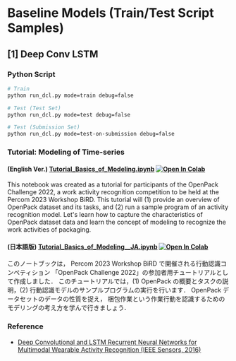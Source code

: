 # Baseline Models (Train/Test Script Samples)

## [1] Deep Conv LSTM

### Python Script

```bash
# Train
python run_dcl.py mode=train debug=false

# Test (Test Set)
python run_dcl.py mode=test debug=false

# Test (Submission Set)
python run_dcl.py mode=test-on-submission debug=false
```

### Tutorial: Modeling of Time-series

#### (English Ver.) [Tutorial_Basics_of_Modeling.ipynb](./notebooks/Tutorial_Basics_of_Modeling.ipynb) [![Open In Colab](https://colab.research.google.com/assets/colab-badge.svg)](https://colab.research.google.com/github/open-pack/openpack-torch/blob/main/examples/deep-conv-lstm/notebooks/Tutorial_Basics_of_Modeling.ipynb)

This notebook was created as a tutorial for participants of the OpenPack Challenge 2022, a work activity recognition competition to be held at the Percom 2023 Workshop BiRD.
This tutorial will (1) provide an overview of OpenPack dataset and its tasks, and (2) run a sample program of an activity recognition model.
Let's learn how to capture the characteristics of OpenPack dataset data and learn the concept of modeling to recognize the work activities of packaging.

#### (日本語版) [Tutorial_Basics_of_Modeling\_\_JA.ipynb](./notebooks/Tutorial_Basics_of_Modeling__JA.ipynb) [![Open In Colab](https://colab.research.google.com/assets/colab-badge.svg)](https://colab.research.google.com/github/open-pack/openpack-torch/blob/main/examples/deep-conv-lstm/notebooks/Tutorial_Basics_of_Modeling__JA.ipynb)

このノートブックは， Percom 2023 Workshop BiRD で開催される行動認識コンペティション 「OpenPack Challenge 2022」の参加者用チュートリアルとして作成しました．
このチュートリアルでは，(1) OpenPack の概要とタスクの説明，(2) 行動認識モデルのサンプルプログラムの実行を行います．
OpenPack データセットのデータの性質を捉え， 梱包作業という作業行動を認識するためのモデリングの考え方を学んで行きましょう．

### Reference

- [Deep Convolutional and LSTM Recurrent Neural Networks for Multimodal Wearable Activity Recognition (IEEE Sensors, 2016)](https://www.mdpi.com/1424-8220/16/1/115)
